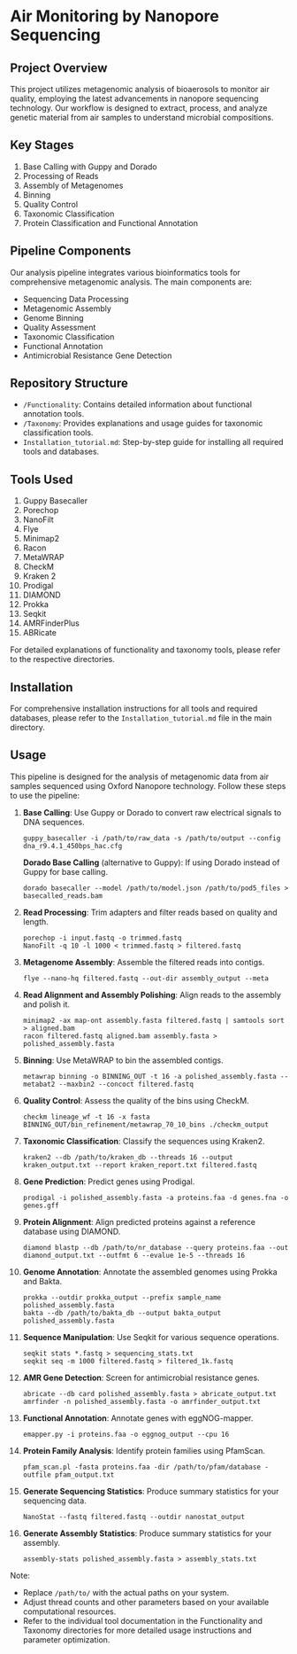 # Air Monitoring by Nanopore Sequencing

## Project Overview

This project utilizes metagenomic analysis of bioaerosols to monitor air quality, employing the latest advancements in nanopore sequencing technology. Our workflow is designed to extract, process, and analyze genetic material from air samples to understand microbial compositions.

## Key Stages

1. Base Calling with Guppy and Dorado
2. Processing of Reads
3. Assembly of Metagenomes
4. Binning
5. Quality Control
6. Taxonomic Classification
7. Protein Classification and Functional Annotation

## Pipeline Components

Our analysis pipeline integrates various bioinformatics tools for comprehensive metagenomic analysis. The main components are:

- Sequencing Data Processing
- Metagenomic Assembly
- Genome Binning
- Quality Assessment
- Taxonomic Classification
- Functional Annotation
- Antimicrobial Resistance Gene Detection

## Repository Structure

- `/Functionality`: Contains detailed information about functional annotation tools.
- `/Taxonomy`: Provides explanations and usage guides for taxonomic classification tools.
- `Installation_tutorial.md`: Step-by-step guide for installing all required tools and databases.

## Tools Used

1. Guppy Basecaller
2. Porechop
3. NanoFilt
4. Flye
5. Minimap2
6. Racon
7. MetaWRAP
8. CheckM
9. Kraken 2
10. Prodigal
11. DIAMOND
12. Prokka
13. Seqkit
14. AMRFinderPlus
15. ABRicate

For detailed explanations of functionality and taxonomy tools, please refer to the respective directories.

## Installation

For comprehensive installation instructions for all tools and required databases, please refer to the `Installation_tutorial.md` file in the main directory.

## Usage

This pipeline is designed for the analysis of metagenomic data from air samples sequenced using Oxford Nanopore technology. Follow these steps to use the pipeline:

1. **Base Calling**:
   Use Guppy or Dorado to convert raw electrical signals to DNA sequences.
   ```
   guppy_basecaller -i /path/to/raw_data -s /path/to/output --config dna_r9.4.1_450bps_hac.cfg
   ```

   **Dorado Base Calling** (alternative to Guppy):
    If using Dorado instead of Guppy for base calling.
    ```
    dorado basecaller --model /path/to/model.json /path/to/pod5_files > basecalled_reads.bam
    ```

2. **Read Processing**:
   Trim adapters and filter reads based on quality and length.
   ```
   porechop -i input.fastq -o trimmed.fastq
   NanoFilt -q 10 -l 1000 < trimmed.fastq > filtered.fastq
   ```

3. **Metagenome Assembly**:
   Assemble the filtered reads into contigs.
   ```
   flye --nano-hq filtered.fastq --out-dir assembly_output --meta
   ```

4. **Read Alignment and Assembly Polishing**:
   Align reads to the assembly and polish it.
   ```
   minimap2 -ax map-ont assembly.fasta filtered.fastq | samtools sort > aligned.bam
   racon filtered.fastq aligned.bam assembly.fasta > polished_assembly.fasta
   ```

5. **Binning**:
   Use MetaWRAP to bin the assembled contigs.
   ```
   metawrap binning -o BINNING_OUT -t 16 -a polished_assembly.fasta --metabat2 --maxbin2 --concoct filtered.fastq
   ```

6. **Quality Control**:
   Assess the quality of the bins using CheckM.
   ```
   checkm lineage_wf -t 16 -x fasta BINNING_OUT/bin_refinement/metawrap_70_10_bins ./checkm_output
   ```

7. **Taxonomic Classification**:
   Classify the sequences using Kraken2.
   ```
   kraken2 --db /path/to/kraken_db --threads 16 --output kraken_output.txt --report kraken_report.txt filtered.fastq
   ```

8. **Gene Prediction**:
   Predict genes using Prodigal.
   ```
   prodigal -i polished_assembly.fasta -a proteins.faa -d genes.fna -o genes.gff
   ```

9. **Protein Alignment**:
   Align predicted proteins against a reference database using DIAMOND.
   ```
   diamond blastp --db /path/to/nr_database --query proteins.faa --out diamond_output.txt --outfmt 6 --evalue 1e-5 --threads 16
   ```

10. **Genome Annotation**:
    Annotate the assembled genomes using Prokka and Bakta.
    ```
    prokka --outdir prokka_output --prefix sample_name polished_assembly.fasta
    bakta --db /path/to/bakta_db --output bakta_output polished_assembly.fasta
    ```

11. **Sequence Manipulation**:
    Use Seqkit for various sequence operations.
    ```
    seqkit stats *.fastq > sequencing_stats.txt
    seqkit seq -m 1000 filtered.fastq > filtered_1k.fastq
    ```

12. **AMR Gene Detection**:
    Screen for antimicrobial resistance genes.
    ```
    abricate --db card polished_assembly.fasta > abricate_output.txt
    amrfinder -n polished_assembly.fasta -o amrfinder_output.txt
    ```

13. **Functional Annotation**:
    Annotate genes with eggNOG-mapper.
    ```
    emapper.py -i proteins.faa -o eggnog_output --cpu 16
    ```

14. **Protein Family Analysis**:
    Identify protein families using PfamScan.
    ```
    pfam_scan.pl -fasta proteins.faa -dir /path/to/pfam/database -outfile pfam_output.txt
    ```

15. **Generate Sequencing Statistics**:
    Produce summary statistics for your sequencing data.
    ```
    NanoStat --fastq filtered.fastq --outdir nanostat_output
    ```

16. **Generate Assembly Statistics**:
    Produce summary statistics for your assembly.
    ```
    assembly-stats polished_assembly.fasta > assembly_stats.txt
    ```

Note: 
- Replace `/path/to/` with the actual paths on your system.
- Adjust thread counts and other parameters based on your available computational resources.
- Refer to the individual tool documentation in the Functionality and Taxonomy directories for more detailed usage instructions and parameter optimization.
